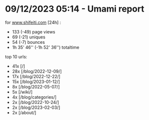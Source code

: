 # 09/12/2023 05:14 - Umami report
for www.shifeiti.com [24h] :

 - 133 (-49) page views
 - 69 (-21) uniques
 - 54 (-7) bounces
 - 1h 35' 46'' (-1h 52' 36'') totaltime


top 10 urls:
 - 41x [/]
 - 28x [/blog/2022-12-09/]
 - 17x [/blog/2022-12-22/]
 - 15x [/blog/2023-01-12/]
 - 8x [/blog/2022-05-07/]
 - 5x [/wiki/]
 - 4x [/blog/categories/]
 - 2x [/blog/2022-10-24/]
 - 2x [/blog/2023-02-03/]
 - 2x [/about/]


